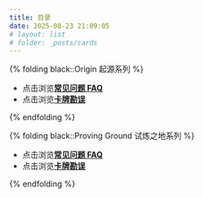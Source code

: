 ```yaml
---
title: 目录
date: 2025-08-23 21:09:05
# layout: list
# folder: _posts/cards
---
```


{% folding black::Origin 起源系列 %}
 
- 点击浏览[**常见问题 FAQ**](/cardFAQ/ognFAQ/)
- 点击浏览[**卡牌勘误**](/errata/ogn/)

{% endfolding %}

{% folding black::Proving Ground 试炼之地系列 %}
 
- 点击浏览[**常见问题 FAQ**](/cardFAQ/ogsFAQ/)
- 点击浏览[**卡牌勘误**](/errata/ogs/)
 
{% endfolding %}



